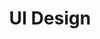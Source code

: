 ---
title: UI Design
service: Product Design
description: Once we understand your users, we can make the right interface for getting their jobs done in your application. Clarity, <a href="https://24ways.org/2012/design-systems/" target="_blank">consistency</a>, <a href="http://alistapart.com/article/the-inclusion-principle" target="_blank">accessibility</a> and <a href="https://www.nngroup.com/articles/usability-101-introduction-to-usability/" target="_blank">ease of use</a> are all outcomes of great UI design.
image: ../images/services-illustrations/icon-ui-design.svg
sortOrder: 4
---